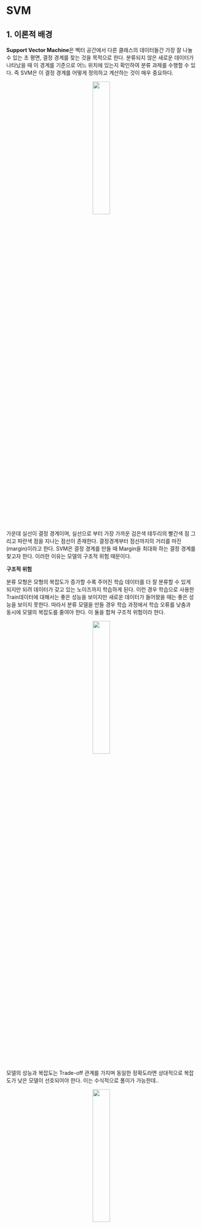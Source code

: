 # SVM

## 1. 이론적 배경

**Support Vector Machine**은 벡터 공간에서 다른 클래스의 데이터들간 가장 잘 나눌 수 있는 초 평면, 결정 경계를 찾는 것을 목적으로 한다. 분류되지 않은 새로운 데이터가 나타났을 때 이 경계를 기준으로 어느 위치에 있는지 확인하여 분류 과제를 수행할 수 있다. 즉 SVM은 이 결정 경계를 어떻게 정의하고 계산하는 것이 매우 중요하다. 
<p align="center"><img src="https://user-images.githubusercontent.com/92499881/195275527-08bc4c5c-aa7f-4d5d-98e7-d6a21be654f2.png"  width="30%" height="30%"/>

가운데 실선이 결정 경계이며, 실선으로 부터 가장 가까운 검은색 테두리의 빨간색 점 그리고 파란색 점을 지나는 점선이 존재한다. 결정경계부터 점선까지의 거리를 마진(margin)이라고 한다. SVM은 결정 경계를 만들 때 Margin을 최대화 하는 결정 경계를 찾고자 한다. 이러한 이유는 모델의 구조적 위험 때문이다. 

**구조적 위험**
  
  분류 모형은 모형의 복잡도가 증가할 수록 주어진 학습 데이터를 더 잘 분류할 수 있게 되지만 되려 데이터가 갖고 있는 노이즈까지 학습하게 된다. 이런 경우 학습으로 사용한 Train데이터에 대해서는 좋은 성능을 보이지만 새로운 데이터가 들어왔을 때는 좋은 성능을 보이지 못한다. 따라서 분류 모델을 만들 경우 학습 과정에서 학습 오류를 낮춤과 동시에 모델의 복잡도를 줄여야 한다. 이 둘을 합쳐 구조적 위험이라 한다. 
  
 <p align="center"><img src = "https://user-images.githubusercontent.com/92499881/195276434-0294a827-6b88-47b4-89a5-e3a55a9e6dd7.png" width="30%" height='30%'/>

모델의 성능과 복잡도는 Trade-off 관계를 가지며 동일한 정확도라면 상대적으로 복잡도가 낮은 모델이 선호되어야 한다. 이는 수식적으로 풀이가 가능한데..
   <p align="center"><img src = "https://user-images.githubusercontent.com/92499881/195277956-db9be88e-fb44-4c1f-8bba-f2dc99a1bea6.png" width="30%" height='30%'/>
     
   - VC dimension : 함수 H에 의해 최대로 shattered 될 수 있는 points의 수, 어떤 함수의 복잡도,Capacity를 측정하는 지표  
   - 위 이미지에서 h가 VC dimension, 복잡도를 의미하며 이것이 커질 수록 R[f] term 전체가 증가하게 되고 위험도가 증가하게 된다. 
   - 반대로 h가 낮아지거나 데이터의 양(n)이 많아질 수록 R[f] term 전체가 감소하고 리스크가 감소하게 된다. 
   - 마진을 최대화 할 경우 데이터를 분류할 수 있는 경계면의 수가 감소하게 되고 이는 VC dimension의 감소를 의미한다. 
   - 즉 마진 최대화 -> Vc dimension 감소 -> 구조적 위험도 감소로 수렴하게 된다. 
     
## 2. SVM 도출 과정 
### 2.1 Hard margin SVM, linear case
     
Emperical risk는 d차원의 데이터를 나누는 d-1차원의 hyperplane을 구하는 문제로, 아래의 식에서 w와 b를 구하는 것이 목적이다. 

$$
H = \{x -> sign(w \cdot x + b : w \in R^d, b \in R)\}
$$

- 이 수식을 통해 도출되는 w와 b의 조합이 classification boundary이며 이를 통해 나오는 결과 값이 + 또는 -의 부호를 갖게 되며 이 부호가 각 데이터 포인트들이 속하는 클래스를 의미하게 된다.      
- Classification Boundary는 하나가 아니며 여러 boundary 가운데 VC dimension을 최소화 하는 boundary를 선택하게 된다. 
- 마진과 VC Dimension 간에는 아래와 같은 관계가 성립한다. 

$$
h \leq min([{R^2 \over \delta^2}], D) +1      
$$
     
- 위 식에서 R은 hyperplane의 반지름으로 모든 데이터를 감싸는 원을 그렸을 때 반지름을 의미한다. 
- 이 식에 따르면 마진($\delta$)이 커지는 것은 곧 VC dimension(h)가 작아지는 것을 의미한다. 
- 이를 다시 목적 함수로 정의를 하면 
     
$$
Objective function: min {1 \over 2}||w||^2
$$ 

- 이에 대하여 제약식이 존재하는데 $s.t.y_i(w^Tx_i +b) \geq 1$ 이며 이는 어떤 feature set x의 벡터가 주어졌을 때 이를 + 또는 -로 분류하는 hyperplane을 의미하며 위의 목적함수는 제약식을 만족하는 hyperplane 중 마진을 최대화 하는 최적값을 찾는 것을 의미한다. 

- 제약이 있는 최적화 문제를 풀기 위해 라그랑지앙 승수법을 사용한다. 
     
$$
minL_p(w,b,\alpha_i) = {1\over 2}||w||^2 - {\sum}^N_{i=1} \alpha_i(y_i(w^Tx_i +b)-1)
$$
     
- 여기서 KKTcondition에 따라 아래와 같은 수식이 성립한다. 
- kkt Condition 
 $$
 {\alpha L_p \over {\alpha w}} = 0 => w = \sum^N_{i=1}\alpha_i y_i x_i
 $$ 
